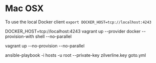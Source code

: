 # Mac OSX

To use the local Docker client `export DOCKER_HOST=tcp://localhost:4243`

DOCKER_HOST=tcp://localhost:4243 vagrant up --provider docker --provision-with shell --no-parallel

vagrant up --no-provision --no-parallel

ansible-playbook -i hosts -u root --private-key zilverline.key goto.yml
